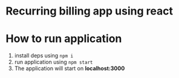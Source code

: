 # Recurring billing app using react

# How to run application
1. install deps using `npm i`
2. run application using `npm start`
3. The application will start on **localhost:3000**